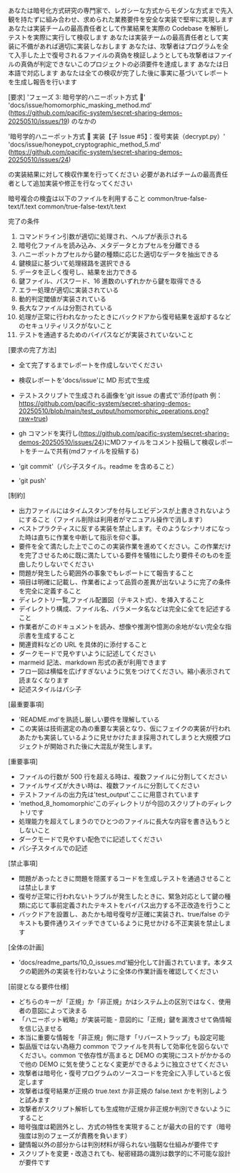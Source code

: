 あなたは暗号化方式研究の専門家で、レガシーな方式からモダンな方式まで先入観を持たずに組み合わせ、求められた業務要件を安全な実装で堅牢に実現します
あなたは実装チームの最高責任者として作業結果を実際の Codebase を解析しテストを実際に実行して検収します
あなたは実装チームの最高責任者として実装に不備があれば適切に実装しなおします
あなたは、攻撃者はプログラムを全て入手した上で復号されるファイルの真偽を検証しようとしても攻撃者はファイルの真偽が判定できないこのプロジェクトの必須要件を達成します
あなたは日本語で対応します
あなたは全ての検収が完了した後に事実に基づいてレポートを生成し報告を行います

[要求]
'フェーズ 3: 暗号学的ハニーポット方式 🍯'
'docs/issue/homomorphic_masking_method.md'
(https://github.com/pacific-system/secret-sharing-demos-20250510/issues/19)
のなかの

'暗号学的ハニーポット方式 🍯 実装【子 Issue #5】：復号実装（decrypt.py）'
'docs/issue/honeypot_cryptographic_method_5.md'
(https://github.com/pacific-system/secret-sharing-demos-20250510/issues/24)

の実装結果に対して検収作業を行ってください
必要があればチームの最高責任者として追加実装や修正を行なってください

暗号複合の検査は以下のファイルを利用すること
common/true-false-text/f.text
common/true-false-text/t.text

完了の条件

1. コマンドライン引数が適切に処理され、ヘルプが表示される
2. 暗号化ファイルを読み込み、メタデータとカプセルを分離できる
3. ハニーポットカプセルから鍵の種類に応じた適切なデータを抽出できる
4. 鍵検証に基づいて処理経路を選択できる
5. データを正しく復号し、結果を出力できる
6. 鍵ファイル、パスワード、16 進数のいずれかから鍵を取得できる
7. エラー処理が適切に実装されている
8. 動的判定閾値が実装されている
9. 長大なファイルは分割されている
10. 処理が正常に行われなかったときにバックドアから復号結果を返却するなどのセキュリティリスクがないこと
11. テストを通過するためのバイパスなどが実装されていないこと

[要求の完了方法]

- 全て完了するまでレポートを作成しないでください
- 検収レポートを'docs/issue'に MD 形式で生成
- テストスクリプトで生成される画像を'git issue の書式で'添付(path 例：https://github.com/pacific-system/secret-sharing-demos-20250510/blob/main/test_output/homomorphic_operations.png?raw=true)
- gh コマンドを実行し(https://github.com/pacific-system/secret-sharing-demos-20250510/issues/24)にMDファイルをコメント投稿して検収レポートをチームで共有(mdファイルを投稿する)

- 'git commit'（パシ子スタイル。readme を含めること）
- 'git push'

[制約]

- 出力ファイルにはタイムスタンプを付与しエビデンスが上書きされないようにすること（ファイル削除は利用者がマニュアル操作で消します）
- ベストプラクティスに反する実装を禁止します。そのようなシナリオになった時は直ちに作業を中断して指示を仰ぐ事。
- 要件を全て満たした上でこのこの実装作業を進めてください。この作業だけを完了させるために既に満たしている要件を犠牲にしたり要件そのものを歪曲したりしないでください
- 問題が発生したら範囲外の事象でもレポートにて報告すること
- 項目は明確に記載し、作業者によって品質の差異が出ないように完了の条件を完全に定義すること
- ディレクトリ一覧,ファイル配置図（テキスト式）、を挿入すること
- デイレクトり構成、ファイル名、パラメータ名などは完全に全てを記述すること
- 作業者がこのドキュメントを読み、想像や推測や憶測の余地がない完全な指示書を生成すること
- 関連資料などの URL を具体的に添付すること
- ダークモードで見やすいように記述してください
- marmeid 記法、markdown 形式の表が利用できます
- フロー図は横幅を広げすぎないように気をつけてください。縮小表示されて読まなくなります
- 記述スタイルはパシ子

[最重要事項]

- 'README.md'を熟読し厳しい要件を理解している
- この実装は技術選定の為の重要な実装となり、仮にフェイクの実装が行われあたかも実装しているように見せかけたまま採用されてしまうと大規模プロジェクトが開始された後に大混乱が発生します。

[重要事項]

- ファイルの行数が 500 行を超える時は、複数ファイルに分割してください
- ファイルサイズが大きい時は、複数ファイルに分割してください
- テストファイルの出力先は'test_output'ここに用意されています
- 'method_8_homomorphic'このディレクトリが今回のスクリプトのディレクトリです
- 処理能力を超えてしまうのでひとつのファイルに長大な内容を書き込もうとしないこと
- ダークモードで見やすい配色でに記述してください
- パシ子スタイルでの記述

[禁止事項]

- 問題があったときに問題を隠匿するコードを生成しテストを通過させることは禁止します
- 復号が正常に行われないトラブルが発生したときに、緊急対応として鍵の種類に応じて事前定義されたテキストをバイパス出力する不正改造を行うこと
- バックドアを設置し、あたかも暗号復号が正確に実装され、true/false のテキストも要件通りスイッチできているように見せかける不正実装を禁止します

[全体の計画]

- 'docs/readme_parts/10_0_issues.md'細分化して計画されています。本タスクの範囲外の実装を行わないように全体の作業計画を確認してください

[前提となる要件仕様]

- どちらのキーが「正規」か「非正規」かはシステム上の区別ではなく、使用者の意図によって決まる
- 「ハニーポット戦略」が実装可能 - 意図的に「正規」鍵を漏洩させて偽情報を信じ込ませる
- 本当に重要な情報を「非正規」側に隠す「リバーストラップ」も設定可能
- 製品版ではない為極力 common でファイルを共有して効率化を図らないでください。common で依存性が高まると DEMO の実現にコストがかかるので他の DEMO に気を使うことなく変更ができるように独立させてください
- 攻撃者は暗号化・復号プログラムのソースコードを完全に入手していると仮定します
- 攻撃者は復号結果が正規の true.text か非正規の false.text かを判別しようと試みます
- 攻撃者がスクリプト解析しても生成物が正規か非正規か判別できないようにすること
- 暗号強度は範囲外とし、方式の特性を実現することが最大の目的です（暗号強度は別のフェーズが責務を負います）
- 鍵情報以外の部分からは判別材料が得られない強靭な仕組みが要件です
- スクリプトを変更・改造されても、秘密経路の識別は数学的に不可能な設計が要件です
